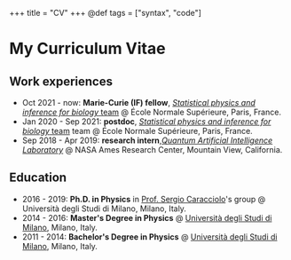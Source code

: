 +++
title = "CV"
+++
@def tags = ["syntax", "code"]

# My Curriculum Vitae

## Work experiences
* Oct 2021 - now: **Marie-Curie (IF) fellow**, [_Statistical physics and inference for biology_ team](https://www.lpens.ens.psl.eu/research/phystat/physique-statistique-inference-biologie/?lang=en) @ École Normale Supérieure, Paris, France.
* Jan 2020 - Sep 2021: **postdoc**, [_Statistical physics and inference for biology_ team](https://www.lpens.ens.psl.eu/research/phystat/physique-statistique-inference-biologie/?lang=en) team @ École Normale Supérieure, Paris, France.
* Sep 2018 - Apr 2019: **research intern**,[_Quantum Artificial Intelligence Laboratory_](https://www.nasa.gov/content/nasa-quantum-artificial-intelligence-laboratory-quail) @ NASA Ames Research Center, Mountain View, California.

## Education
* 2016 - 2019: **Ph.D. in Physics** in [Prof. Sergio Caracciolo](http://pcteserver.mi.infn.it/~caraccio/)'s group @ Università degli Studi di Milano, Milano, Italy.
* 2014 - 2016: **Master's Degree in Physics** @ [Università degli Studi di Milano](https://www.unimi.it/en), Milano, Italy.
* 2011 - 2014: **Bachelor's Degree in Physics** @ [Università degli Studi di Milano](https://www.unimi.it/en), Milano, Italy.
